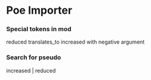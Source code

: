 # Poe Importer

### Special tokens in mod

reduced translates_to increased with negative argument

### Search for pseudo
increased | reduced 
